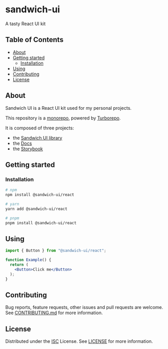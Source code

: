 # sandwich-ui

A tasty React UI kit

## Table of Contents

- [About](#about)
- [Getting started](#getting-started)
  - [Installation](#installation)
- [Using](#using)
- [Contributing](#contributing)
- [License](#license)

## About

Sandwich UI is a React UI kit used for my personal projects.

This repository is a [monorepo](https://en.wikipedia.org/wiki/Monorepo), powered by [Turborepo](https://turborepo.org/).

It is composed of three projects:

- the [Sandwich UI library](sandwich-ui)
- the [Docs](docs)
- the [Storybook](storybook)

## Getting started

### Installation

```sh
# npm
npm install @sandwich-ui/react

# yarn
yarn add @sandwich-ui/react

# pnpm
pnpm install @sandwich-ui/react
```

## Using

```jsx
import { Button } from "@sandwich-ui/react";

function Example() {
  return (
    <Button>Click me</Button>
  );
}
```

## Contributing

Bug reports, feature requests, other issues and pull requests are welcome.
See [CONTRIBUTING.md](CONTRIBUTING.md) for more information.

## License

Distributed under the [ISC](https://choosealicense.com/licenses/isc/) License.
See [LICENSE](LICENSE) for more information.
